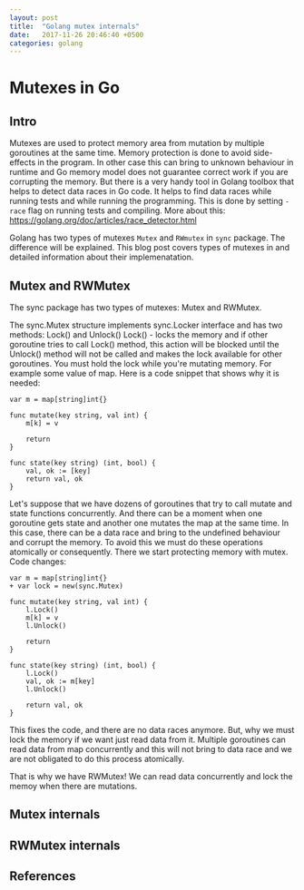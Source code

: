 ```yaml
---
layout: post
title:  "Golang mutex internals"
date:   2017-11-26 20:46:40 +0500
categories: golang
---
```

# Mutexes in Go

## Intro
Mutexes are used to protect memory area from mutation by multiple goroutines at the same time.
Memory protection is done to avoid side-effects in the program. In other case this can bring to
unknown behaviour in runtime and Go memory model does not guarantee correct work if you are corrupting the memory.
But there is a very handy tool in Golang toolbox that helps to detect data races in Go code. It helps
to find data races while running tests and while running the programming. This is done by 
setting `-race` flag on running tests and compiling. More about this: https://golang.org/doc/articles/race_detector.html

Golang has two types of mutexes `Mutex` and `RWmutex` in `sync` package. The difference will be explained.
This blog post covers types of mutexes in and detailed information about their implemenatation.

## Mutex and RWMutex
The sync package has two types of mutexes: Mutex and RWMutex.

The sync.Mutex structure implements sync.Locker interface and has two methods: Lock() and Unlock()
Lock() - locks the memory and if other goroutine tries to call Lock() method, this action will be blocked
until the Unlock() method will not be called and makes the lock available for other goroutines. You must hold the
lock while you're mutating memory. For example some value of map. Here is a code snippet that shows why it is needed:
```Golang
var m = map[string]int{}

func mutate(key string, val int) {
    m[k] = v

    return
}

func state(key string) (int, bool) {
    val, ok := [key]
    return val, ok
}
```

Let's suppose that we have dozens of goroutines that try to call mutate and state functions concurrently.
And there can be a moment when one goroutine gets state and another one mutates the map at the same time.
In this case, there can be a data race and bring to the undefined behaviour and corrupt the memory.
To avoid this we must do these operations atomically or consequently. There we start protecting memory with mutex.
Code changes:

```Golang
var m = map[string]int{}
+ var lock = new(sync.Mutex)

func mutate(key string, val int) {
    l.Lock()
    m[k] = v
    l.Unlock()

    return
}

func state(key string) (int, bool) {
    l.Lock()
    val, ok := m[key]
    l.Unlock()

    return val, ok
}
```

This fixes the code, and there are no data races anymore. But, why we must lock the memory if we want just read data from it.
Multiple goroutines can read data from map concurrently and this will not bring to data race and we are not obligated to do
this process atomically.

That is why we have RWMutex! We can read data concurrently and lock the memoy when there are mutations.
## Mutex internals

## RWMutex internals

## References